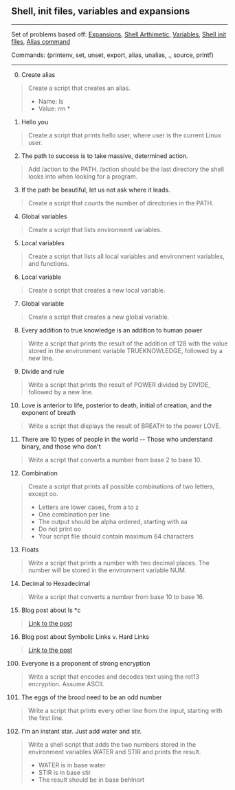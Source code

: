 ## Shell, init files, variables and expansions

***
Set of problems based off: [Expansions](http://linuxcommand.org/lc3_lts0080.php), [Shell Arthimetic](https://www.gnu.org/software/bash/manual/html_node/Shell-Arithmetic.html), [Variables](http://tldp.org/LDP/Bash-Beginners-Guide/html/sect_03_02.html), [Shell init files](http://tldp.org/LDP/Bash-Beginners-Guide/html/sect_03_01.html), [Alias command](http://www.linfo.org/alias.html)

Commands: (printenv, set, unset, export, alias, unalias, ., source, printf) 
***
0. Create alias
> Create a script that creates an alias.
> * Name: ls
> * Value: rm *

1. Hello you
> Create a script that prints hello user, where user is the current Linux user.

2. The path to success is to take massive, determined action.
> Add /action to the PATH. /action should be the last directory the shell looks into when looking for a program.

3. If the path be beautiful, let us not ask where it leads.
> Create a script that counts the number of directories in the PATH.

4. Global variables
> Create a script that lists environment variables.

5. Local variables
> Create a script that lists all local variables and environment variables, and functions.

6. Local variable 
> Create a script that creates a new local variable.

7. Global variable
> Create a script that creates a new global variable.

8. Every addition to true knowledge is an addition to human power
> Write a script that prints the result of the addition of 128 with the value stored in the environment variable TRUEKNOWLEDGE, followed by a new line.

9. Divide and rule 
> Write a script that prints the result of POWER divided by DIVIDE, followed by a new line.

10. Love is anterior to life, posterior to death, initial of creation, and the exponent of breath 
> Write a script that displays the result of BREATH to the power LOVE.

11. There are 10 types of people in the world -- Those who understand binary, and those who don't 
> Write a script that converts a number from base 2 to base 10.

12. Combination
> Create a script that prints all possible combinations of two letters, except oo.
> * Letters are lower cases, from a to z
> * One combination per line
> * The output should be alpha ordered, starting with aa
> * Do not print oo
> * Your script file should contain maximum 64 characters

13. Floats
> Write a script that prints a number with two decimal places.
> The number will be stored in the environment variable NUM.

14. Decimal to Hexadecimal
> Write a script that converts a number from base 10 to base 16.

15. Blog post about ls *c
> [Link to the post](https://t.co/65YsnMJtgX)

16. Blog post about Symbolic Links v. Hard Links
> [Link to the post](https://t.co/Su9uIqMN5G)

100. Everyone is a proponent of strong encryption
> Write a script that encodes and decodes text using the rot13 encryption. Assume ASCII.

101. The eggs of the brood need to be an odd number
> Write a script that prints every other line from the input, starting with the first line.

102. I'm an instant star. Just add water and stir.
> Write a shell script that adds the two numbers stored in the environment variables WATER and STIR and prints the result.
> * WATER is in base water
> * STIR is in base stir
> * The result should be in base behlnort 